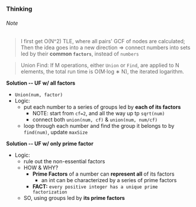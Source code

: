 ### Thinking
###### Note
> I first get O(N^2) TLE, where all pairs' GCF of nodes are calculated;  
Then the idea goes into a new direction => connect numbers into sets led by their **common `factors`**, instead of `numbers`


> Union Find: If M operations, either `Union` or `Find`, are applied to N elements, the total run time is O(M⋅log
∗ N), the iterated logarithm.

**Solution -- UF w/ all factors**
- `Union(num, factor)`
- Logic:
  - put each number to a series of groups led by **each of its factors**
    - NOTE: start from `cf=2`, and all the way up tp `sqrt(num)`
    - connect both `union(num, cf)` & `union(num, num/cf)`
  - loop through each number and find the group it belongs to by `find(num)`, update `maxSize`  

**Solution -- UF w/ only prime factor**
- Logic: 
   - rule out the non-essential factors
   - HOW & WHY?
     - **Prime Factors** of a number can **represent all** of its factors
       - an int can be characterized by a series of prime factors
     - **FACT:** `every positive integer has a unique prime factorization`
   - SO, using groups led by **its prime factors**
